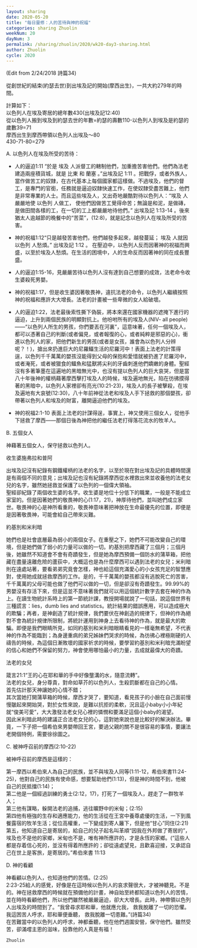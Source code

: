 ```yaml
---
layout: sharing
date: 2020-05-20
title: "每日靈修：人的苦待與神的祝福"
categories: sharing Zhuolin
weekNum: 20
dayNum: 3
permalink: /sharing/zhuolin/2020/wk20-day3-sharing.html
author: Zhuolin
cycle: 2020
---
```

(Edit from 2/24/2018 詩篇34)  

從創世紀的結束(約瑟去世)到出埃及記的開始(摩西出生)，一共大約279年的時間。  

計算如下：  
以色列人在埃及寄居的總年數430(出埃及記12:40)  
從以色列人搬到埃及到約瑟去世的年數=約瑟的壽數110-以色列人到埃及是約瑟的歲數39=71  
摩西出生到摩西帶領以色列人出埃及～80  
430-71-80=279  

A. 以色列人在埃及所受的苦待：  

- 人的逼迫1:11 “於是 埃及 人派督工的轄制他們，加重擔苦害他們。他們為法老建造兩座積貨城，就是 比東 和 蘭塞 。”出埃及記 1:11 。把戰俘，或者外族人，當作做苦工的奴隸，在古代基本上每個國家都這樣做。不過埃及，他們的督工，是專門的官銜，任務就是逼迫奴隸快速工作，在使奴隸受盡苦難上，他們是非常專業的人士。而且這些埃及人，又出奇地嚴酷對待以色列人：“埃及 人嚴嚴地使 以色列 人做工， 使他們因做苦工覺得命苦；無論是和泥，是做磚，是做田間各樣的工，在一切的工上都嚴嚴地待他們。” 出埃及記 1:13-14 。後來猶太人逾越節的晚餐中的“苦菜”，(12:8)，就是記念以色列人在埃及所受的苦害。  
- 神的祝福1:12“只是越發苦害他們，他們越發多起來，越發蔓延； 埃及 人就因 以色列 人愁煩。” 出埃及記 1:12 。 在壓迫中，以色列人反而因著神的祝福而興盛，以至於埃及人愁煩。在生活的困境中，人的生命反而因著神的同在成長豐盛。  

- 人的逼迫1:15-16，見嚴嚴苦待以色列人沒有達到自己想要的成效，法老命令收生婆殺死男嬰。  
- 神的祝福1:17，但是收生婆因著敬畏神，違抗法老的命令，以色列人繼續按照神的祝福和應許大大增長。法老的計畫被一些卑微的女人給破壞。  

- 人的逼迫1:22，法老最後索性撕下偽裝，將本來還在國家機器的遮掩下進行的逼迫，上升到兩個民族的明顯對抗上。他吩咐所有的埃及人(NIV- all people)——“以色列人所生的男孩，你們要丟在河裏”，這意味著，任何一個埃及人，都可以憑著自己的判斷(或者偏見，或者報復的心，或者純粹是邪惡的心)，衝進以色列人的家，把他們新生的男孩(或者是女孩，誰會為以色列人分辨呢？！)，搶出來扔進巨大的尼羅鱷生活的尼羅河中！表面上法老的計策得逞，以色列千千萬萬的嬰孩沒能得到父母的保抱和愛惜就被扔進了尼羅河中，或者淹死，或者被獵食的鱷魚和猛獸將尖利的牙齒刺進他們嬌嫩的身體。聖經沒有多著筆墨在這遍地的黑暗無光中，也沒有提以色列人的巨大哀哭，但是當八十年後神的權柄藉著摩西擊打埃及人的時候，埃及遍地無光，陷在彷彿摸得著的黑暗中，以色列人家裡卻有亮光(10:21-23)，埃及人的長子被擊殺，在埃及遍地有大哀號(12:30)，八十年前神從法老和埃及人手下拯救的那個嬰孩，卻帶著以色列人和埃及的財富，離開逼迫他們的埃及。  
- 神的祝福2:1-10 表面上法老的計謀得逞，事實上，神又使用三個女人，從他手下拯救了摩西——那個日後為神把他的繼任法老打得落花流水的牧羊人。  

B. 五個女人  

神藉著五個女人，保守拯救以色列人。  

收生婆施弗拉和普阿  

出埃及記沒有紀錄有鋼鐵權柄的法老的名字，以至於現在對出埃及記的具體時間還是有兩個不同的意見；出埃及記也沒有紀錄將摩西從水裡救出來並收養他的法老女兒的名字，雖然她拯救並保護了以色列的一個偉大領袖。  
聖經卻紀錄了兩個收生婆的名字。收生婆是地位十分低下的職業，一般是不能成立家室的。但是因著她們的敬畏神的心(1:17，21)，神厚待他們，並叫她們成立家世。敬畏神的心是神所看重的，敬畏神意味著把神放在生命最優先的位置，即便是是因著敬畏神，可能會給自己帶來災難。  

約基別和米利暗  

她們也是社會底層最為弱小的兩個女子。在重壓之下，她們不可能改變自己的環境，但是她們做了弱小的力量可以做的一切。約基別把摩西藏了三個月；三個月後，她雖然不知道會不會有奇蹟發生，但是她為摩西預備一個防水的蒲草箱，把他藏在盡量遠離危險的蘆荻中，大概這也是為什麼摩西可以遇到法老的女兒；米利暗則在遠處站著，要看弟弟究竟會怎樣，神也給這個充滿愛心的小女孩充足的智慧應對，使用她成就拯救摩西的工作。是的，千千萬萬的嬰孩都沒有逃脫死亡的苦害，千千萬萬的父母可能也做了他們可以做的一切，但是卻沒有奇蹟發生。99.99%的男嬰沒有存活下來，但是這並不意味著我們就可以用這個統計數字去套在神的作為上。在讀生物統計系時上的第一節統計課，教授開場就說了一句話，說這個世界有三種謊言：lies，dumb lies and statistics。統計結果的錯誤應用，可以造成極大的欺騙；再者，是神創造了統計規律，我們要伏在神創造的規律下，但神的作為絕對不會為統計規律所限制，將統計運用到神身上去看待神的作為，就是最大的欺騙。即便是我們眼睛所見，如同約基別和米利暗眼睛看見的一樣毫無希望，不代表神的作為不能臨到；為身邊重病的弟兄姊妹們哭求的時候，為彷彿心裡極剛硬的人禱告的時候，為這個日漸敗壞的國家祈求的時候，要學習約基別和米利暗充滿盼望的信心和她們不保留的努力，神會使用哪怕最小的力量，去成就最偉大的奇蹟。  

法老的女兒  

箴言21:1“王的心在耶和華的手中好像壟溝的水，隨意流轉”。  
法老的女兒，身分尊貴，對命如草芥的以色列人，生殺罰斷都在自己的心情。  
首先估計那天神讓她的心情不錯；  
其次當她打開蒲草箱的時候，摩西才哭了，要知道，看見孩子的小臉在自己面前慢慢皺起來開始哭，對於女性來說，是難以抗拒的柔軟，況且這小baby小小年紀就“俊美可愛”，大大激發法老女兒心裡的憐憫和要滿足這個小baby的渴望。  
因此米利暗此時的建議正合法老女兒的心，這對她來說也是比較好的解決辦法。畢竟，一下子把一個希伯來男嬰帶回王宮，要過父親的關不是很容易的事情，要讓法老開個特例，需要徐徐圖之。  

C. 被神呼召前的摩西(2:10-22)  

被神呼召前的摩西是這樣的：  

第一摩西以希伯來人為自己的民族，並不與埃及人同等(1:11-12，希伯來書11:24-25)，他對自己的民族有使命感，想要幫助他們(1:13)，但是神的時間不到，他被自己的民抵擋(1:14)；  
第二他是一個經過訓練的勇士(2:12，17)，打死了一個埃及人，趕走了一群牧羊人；  
第三他有謀略，躲開法老的追捕，逃往曠野中的米甸；(2:15)  
第四他有極強的生存和適應能力，他的生活從在王宮中養尊處優的生活，一下到風餐露宿的牧羊生活；從位高權重，一下變成到寄人籬下，但是他“甘心”同住(2:21)  
第五，他知道自己是寄居的，給自己的兒子起名叫革順“因我在外邦做了寄居的”，埃及也不是他的家鄉，米甸也不是，唯有神所應許的，才是永恆的家鄉。(“這些人都是存着信心死的，並沒有得着所應許的；卻從遠處望見，且歡喜迎接，又承認自己在世上是客旅，是寄居的。”希伯來書 11:13  

D. 神的看顧  

神看顧以色列人，也知道他們的苦情。(2:25)  
2:23-25給人的感覺，好像是在這時候以色列人的哀求聲很大，才被神聽見。不是的。神在拯救摩西的時候就在預備他的計畫，神自始至終都知道以色列人的苦情，並在時時看顧他們，所以他們雖然被嚴嚴逼迫，卻大大增長。此時，神帶領以色列人出埃及的時間到了。“我曾尋求耶和華，他就應允我， 救我脫離了一切的恐懼。我這困苦人呼求，耶和華便垂聽， 救我脫離一切患難。”(詩篇34)  
在苦難當中的以色列人的呼求，神都垂聽，他在他們週圍安營，保守他們。雖然受苦，卻滿嚐主恩的滋味，投靠他的人真是有福！  

`Zhuolin`  
